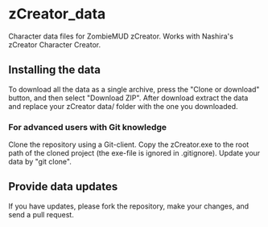 # zCreator_data
Character data files for ZombieMUD zCreator. Works with Nashira's zCreator Character Creator.

## Installing the data

To download all the data as a single archive, press the "Clone or download" button, and then select "Download ZIP". After download extract the data and replace your zCreator data/ folder with the one you downloaded.

### For advanced users with Git knowledge

Clone the repository using a Git-client. Copy the zCreator.exe to the root path of the cloned project (the exe-file is ignored in .gitignore). Update your data by "git clone".

## Provide data updates

If you have updates, please fork the repository, make your changes, and send a pull request.
